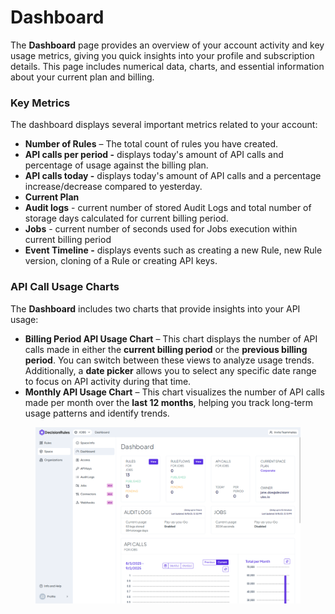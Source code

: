 # Dashboard

The **Dashboard** page provides an overview of your account activity and key usage metrics, giving you quick insights into your profile and subscription details. This page includes numerical data, charts, and essential information about your current plan and billing.

### **Key Metrics**

The dashboard displays several important metrics related to your account:

* **Number of Rules** – The total count of rules you have created.
* **API calls per period -** displays today's amount of API calls and percentage of usage against the billing plan.
* **API calls today -** displays today's amount of API calls and a percentage increase/decrease compared to yesterday.
* **Current Plan**
* **Audit logs** - current number of stored Audit Logs and total number of storage days calculated for current billing period.
* **Jobs** - current number of seconds used for Jobs execution within current billing period
* **Event Timeline -** displays events such as creating a new Rule, new Rule version, cloning of a Rule or creating API keys.

### **API Call Usage Charts**

The **Dashboard** includes two charts that provide insights into your API usage:

* **Billing Period API Usage Chart** – This chart displays the number of API calls made in either the **current billing period** or the **previous billing period**. You can switch between these views to analyze usage trends. Additionally, a **date picker** allows you to select any specific date range to focus on API activity during that time.
* **Monthly API Usage Chart** – This chart visualizes the number of API calls made per month over the **last 12 months**, helping you track long-term usage patterns and identify trends.

<figure><img src="../.gitbook/assets/space_dashboard.png" alt=""><figcaption></figcaption></figure>

